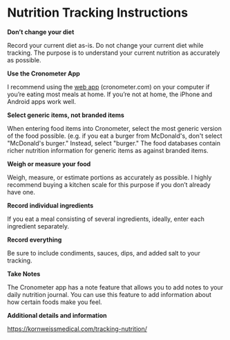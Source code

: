 # Nutrition Tracking Instructions

**Don’t change your diet**

Record your current diet as-is. Do not change your current diet while tracking. The purpose is to understand your current nutrition as accurately as possible.

**Use the Cronometer App**

I recommend using the [web app](https://cronometer.com/) (cronometer.com) on your computer if you’re eating most meals at home. If you’re not at home, the iPhone and Android apps work well.

**Select generic items, not branded items**

When entering food items into Cronometer, select the most generic version of the food possible. (e.g. if you eat a burger from McDonald's, don't select "McDonald's burger." Instead, select "burger." The food databases contain richer nutrition information for generic items as against branded items.

**Weigh or measure your food**

Weigh, measure, or estimate portions as accurately as possible. I highly recommend buying a kitchen scale for this purpose if you don’t already have one.

**Record individual ingredients**

If you eat a meal consisting of several ingredients, ideally, enter each ingredient separately.

**Record everything**

Be sure to include condiments, sauces, dips, and added salt to your tracking.

**Take Notes**

The Cronometer app has a note feature that allows you to add notes to your daily nutrition journal. You can use this feature to add information about how certain foods make you feel.

**Additional details and information**

https://kornweissmedical.com/tracking-nutrition/